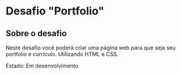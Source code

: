 # Desafio "Portfolio"

## Sobre o desafio
Neste desafio você poderá criar uma página web para que seja seu portfolio e currículo. Utilizando HTML e CSS.

Estado: Em desenvolvimento

